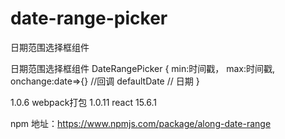 # date-range-picker
日期范围选择框组件


日期范围选择框组件 DateRangePicker
 {
     min:时间戳，
     max:时间戳,
     onchange:date=>{} //回调
    defaultDate // 日期
 } 

1.0.6 
webpack打包
1.0.11 react 15.6.1

npm 地址：https://www.npmjs.com/package/along-date-range

